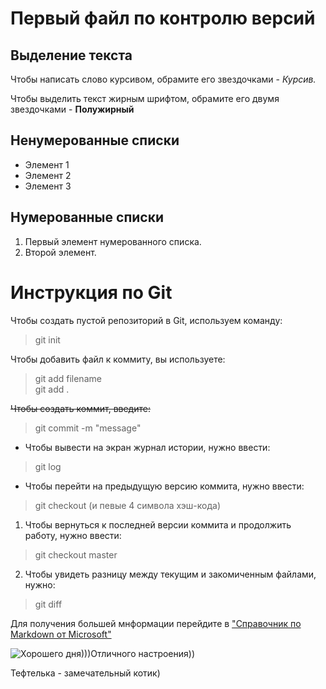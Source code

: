 # Первый файл по контролю версий


## Выделение текста

Чтобы написать слово курсивом, обрамите его звездочками - *Курсив.*

Чтобы выделить текст жирным шрифтом, обрамите его двумя звездочками - **Полужирный**

## Ненумерованные списки

* Элемент 1
* Элемент 2
* Элемент 3

## Нумерованные списки

1. Первый элемент нумерованного списка.
2. Второй элемент.


# Инструкция по Git #

Чтобы создать пустой репозиторий в Git,
используем команду:
> git init

Чтобы добавить файл к коммиту, вы используете:
> git add filename  
> git add .

~~Чтобы создать коммит, введите:~~
> git commit -m "message"

* Чтобы вывести на экран журнал истории, нужно ввести:
> git log

* Чтобы перейти на предыдущую версию коммита, нужно ввести:
> git checkout (и певые 4 символа хэш-кода)

1. Чтобы вернуться к последней версии коммита и продолжить работу, нужно ввести:
> git checkout master

2. Чтобы увидеть разницу между текущим и закомиченным файлами, нужно:
> git diff

Для получения большей мнформации перейдите в ["Справочник по Markdown от Microsoft"](https://docs.microsoft.com/ru-ru/contribute/markdown-reference)


![Хорошего дня)))Отличного настроения))](https://ot7.raskraski.link/admin/uploads/0/1/6/%D0%9E%D1%82%D0%BA%D1%80%D1%8B%D1%82%D0%BA%D0%B0-%D1%85%D0%BE%D1%80%D0%BE%D1%88%D0%B5%D0%B3%D0%BE-%D0%B4%D0%BD%D1%8F-%D0%BF%D0%BE%D0%B6%D0%B5%D0%BB%D0%B0%D0%BD%D0%B8%D1%8F-%D1%85%D0%BE%D1%80%D0%BE%D1%88%D0%B5%D0%B3%D0%BE-%D0%B4%D0%BD%D1%8F-%D0%BE%D1%82%D0%BA%D1%80%D1%8B%D1%82%D0%BA%D0%B8-%D1%85%D0%BE%D1%80%D0%BE%D1%88%D0%B5%D0%B3%D0%BE-%D0%B4%D0%BD%D1%8F-4694.jpg)



Тефтелька - замечательный котик)